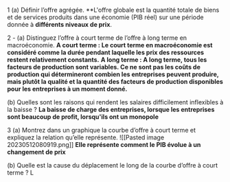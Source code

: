 1 (a) Définir l’offre agrégée.
**L'offre globale est la quantité totale de biens et de services produits dans une économie (PIB réel) sur une période donnée à **différents niveaux de prix**.

2 - (a) Distinguez l’offre à court terme de l’offre à long terme en
macroéconomie.
**A court terme : Le court terme en macroéconomie est considéré comme la durée pendant laquelle les prix des ressources restent relativement constants.**
**A long terme : A long terme, tous les facteurs de production sont variables. Ce ne sont pas les coûts de production qui détermineront combien les entreprises peuvent produire, mais plutôt la qualité et la quantité des facteurs de production disponibles pour les entreprises à un moment donné.**

(b) Quelles sont les raisons qui rendent les salaires difficilement inflexibles à la
baisse ? 
**La baisse de charge des entreprises, lorsque les entreprises sont beaucoup de profit, lorsqu'ils ont un monopole**

3 (a) Montrez dans un graphique la courbe d’offre à court terme et expliquez
la relation qu’elle représente.
![[Pasted image 20230512080919.png]]
**Elle représente comment le PIB évolue à un changement de prix**

(b) Quelle est la cause du déplacement le long de la courbe d’offre à court
terme ?
L